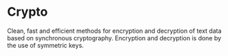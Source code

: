 # Crypto
Clean, fast and efficient methods for encryption and decryption of text data based on synchronous cryptography. Encryption and decryption is done by the use of symmetric keys.
